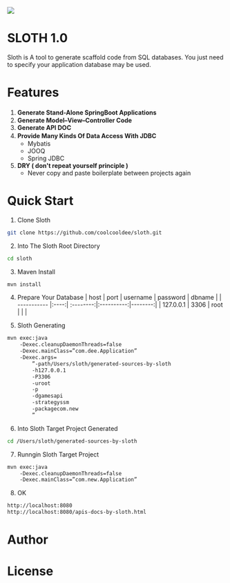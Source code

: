 ![](https://raw.githubusercontent.com/coolcooldee/sloth/master/src/main/resources/static/images/logo.png)

SLOTH 1.0
=========
Sloth is A tool to generate scaffold code from SQL databases.
You just need to specify your application database may be used.

Features
========
1. __Generate Stand-Alone SpringBoot Applications__　
2. __Generate Model–View–Controller Code__
3. __Generate API DOC__
4. __Provide Many Kinds Of Data Access With JDBC__　
    * Mybatis
    * JOOQ
    * Spring JDBC
5. __DRY ( don't repeat yourself principle )__
    * Never copy and paste boilerplate between projects again

Quick Start
===========
1. Clone Sloth
```bash
git clone https://github.com/coolcooldee/sloth.git
```
2. Into The Sloth Root Directory
```bash
cd sloth
```
3. Maven Install
```bash
mvn install
```
4. Prepare Your Database
| host        | port | username  |  password  |  dbname |
| ----------- |:----:| :--------:|:----------:|--------:|
| 127.0.0.1   | 3306 | root      |            |         |


5. Sloth Generating
```bash
mvn exec:java
    -Dexec.cleanupDaemonThreads=false
    -Dexec.mainClass=”com.dee.Application”
    -Dexec.args=
        ”-path/Users/sloth/generated-sources-by-sloth
        -h127.0.0.1
        -P3306
        -uroot
        -p
        -dgamesapi
        -strategyssm
        -packagecom.new
        ”
```

6. Into Sloth Target Project Generated
```bash
cd /Users/sloth/generated-sources-by-sloth
```

7. Runngin Sloth Target Project
```bash
mvn exec:java
    -Dexec.cleanupDaemonThreads=false
    -Dexec.mainClass=”com.new.Application”
```
8. OK
```bash
http://localhost:8080
http://localhost:8080/apis-docs-by-sloth.html
```


Author
======

License
=======





